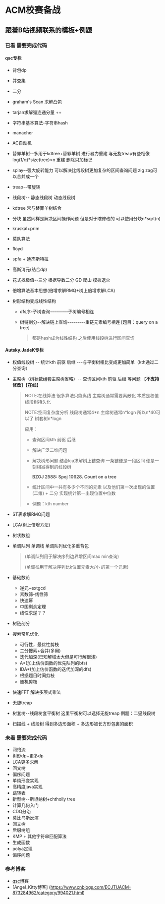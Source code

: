 # ACM校赛备战

## 跟着B站视频联系的模板+例题 

### 已看 需要完成代码

#### qsc专栏

- 背包dp

- 并查集

- 二分

- graham's  Scan 求解凸包

- tarjan求解强连通分量 ++

- 字符串基本算法-字符串hash

- manacher

- AC自动机

- 替罪羊树--多用于kdtree+替罪羊树 进行暴力重建 与无旋treap有些相像 log(1/α)*size(tree)>n 重建 删除只加标记

- splay--强大旋转能力 可以解决比线段树更加复杂的区间查询问题 zig zag可以合并成一个

- treap--带旋转

- 线段树-- 静态线段树 动态线段树

- kdtree 常与替罪羊树结合

- 分块 虽然同样是解决区间操作问题 但是对于瞎修改的 可以使用分块n*sqrt(n)

- kruskal+prim

- 莫队算法

- floyd

- spfa + 迪杰斯特拉

- 高斯消元(结合dp)

- 花式找极值--三分 根据导数二分 GD 爬山 模拟退火

- 倍增算法基本思想(倍增求解RMQ+树上倍增求解LCA)

- 树形结构变成线性结构

  - dfs序-子树查询---------子树编号相连

  - 树链剖分--解决链上查询---------重链元素编号相连  [题目：query on a tree]

    > 都是hash成为线性结构 之后使用线段树进行区间查询

#### Autsky.JadeK专栏

- 权值线段树 -- 统计kth 前驱 后继 ---与平衡树相比变成更加简单（kth通过二分查询）

- 主席树（树状数组套主席树省略）-- 查询区间kth 前驱 后继 等问题 【**不支持修改**】【**在线**】

  > NOTE:在线算法 很多算法只能离线  主席树通常需要离散化 本质是权值线段树持久化
  >
  > NOTE:空间复杂度分析 线段树通常4\*n 主席树通常n\*logn 所以n\*40可以了  树套树n\*logn 
  >
  > 应用：
  >
  > - 查询区间kth 前驱 后继
  >
  > - 解决广泛二维问题 
  >
  > - 解决树形问题 结合lca求解树上链查询 一条链便是一段区间 便是一刻相减得到的线段树
  >
  >   **BZOJ 2588: Spoj 10628. Count on a tree**
  >
  > - 统计区间中一共有多少个不同的元素 以及他们第一次出现的位置 (二维) + 二分 实现统计第一出现位置中位数
  >
  > - 例题：kth number

- ST表求解RMQ问题

- LCA(树上倍增方法)

- 树状数组

- 单调队列 单调栈 单调队列优化多重背包  

  > (单调队列用于解决序列边界增区间max min查询)
  >
  > (单调栈用于解决序列比k位置元素大/小 的第一个元素)

- 基础数论

  - 逆元+extgcd
  - 素数筛-线性筛
  - 快速幂
  - 中国剩余定理
  - 线性求逆？？

- 树链剖分

- 搜索常见优化

  - 可行性，最优性剪枝
  - 二分搜索+合并(多用)
  - 迭代加深(已知解域太大但是可行解很浅)
  - A*(加上估价函数的优先队列的bfs)
  - IDA*(加上估价函数的迭代加深的dfs)
  - 根据题目时间剪枝
  - 随机剪枝

- 快速FFT 解决多项式乘法 

- 无旋treap

- 树套树--线段树套平衡树 这里平衡树可以选择无旋treap  例题：二逼线段树

- 扫描线 + 线段树 得到多边形面积 + 多边形被长方形包裹的面积

### 未看 需要完成代码

- 网络流
- 树形dp+更多dp
- LCA更多求解
- 回文树
- 偏序问题
- 单纯形变实现
- 高精度java实现
- 跳转表
- 新型树--斯坦纳树+chtholly tree
- 计算几何入门
- CDQ分治
- 莫比乌斯反演
- 回文树
- 后缀树组
- KMP + 其他字符串匹配算法
- 生成函数
- polya定理
- 偏序问题



### 参考博客

- [qsc博客](https://www.cnblogs.com/qscqesze/)
- [Angel_Kitty博客] (https://www.cnblogs.com/ECJTUACM-873284962/category/994021.html)
- 

